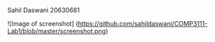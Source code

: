Sahil Daswani 20630681

![Image of screenshot]
(https://github.com/sahildaswani/COMP3111-Lab1/blob/master/screenshot.png)